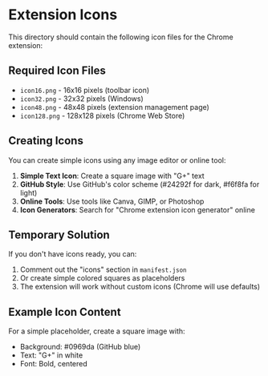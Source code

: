 # Extension Icons

This directory should contain the following icon files for the Chrome extension:

## Required Icon Files

- `icon16.png` - 16x16 pixels (toolbar icon)
- `icon32.png` - 32x32 pixels (Windows)
- `icon48.png` - 48x48 pixels (extension management page)
- `icon128.png` - 128x128 pixels (Chrome Web Store)

## Creating Icons

You can create simple icons using any image editor or online tool:

1. **Simple Text Icon**: Create a square image with "G+" text
2. **GitHub Style**: Use GitHub's color scheme (#24292f for dark, #f6f8fa for light)
3. **Online Tools**: Use tools like Canva, GIMP, or Photoshop
4. **Icon Generators**: Search for "Chrome extension icon generator" online

## Temporary Solution

If you don't have icons ready, you can:

1. Comment out the "icons" section in `manifest.json`
2. Or create simple colored squares as placeholders
3. The extension will work without custom icons (Chrome will use defaults)

## Example Icon Content

For a simple placeholder, create a square image with:
- Background: #0969da (GitHub blue)
- Text: "G+" in white
- Font: Bold, centered
